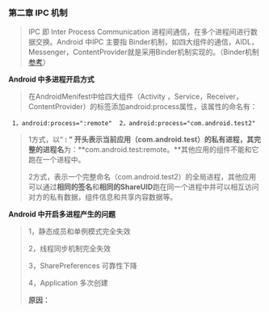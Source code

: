 ### 第二章 IPC 机制

> IPC 即 Inter Process Communication 进程间通信，在多个进程间进行数据交换。Android 中IPC 主要指 Binder机制，如四大组件的通信，AIDL，Messenger，ContentProvider就是采用Binder机制实现的。（Binder机制 [参考](http://blog.csdn.net/universus/article/details/6211589)）

**Android 中多进程开启方式**

> 在AndroidMenifest中给四大组件（Activity ，Service，Receiver，ContentProvider）的标签添加android:process属性，该属性的命名有：

` 1，android:process=":remote"  2，android:process="com.android.test2"`

> 1方式，以“  **:  **” 开头表示当前应用（com.android.test）的私有进程，其**完整的进程名**为：**com.android.test:remote。**其他应用的组件不能和它跑在一个进程中。
>
> 2方式，表示一个完整命名（com.android.test2）的全局进程，其他应用可以通过**相同的签名**和**相同的ShareUID**跑在同一个进程中并可以相互访问对方的私有数据，组件信息和共享内容数据等。

**Android 中开启多进程产生的问题**

> 1，静态成员和单例模式完全失效
>
> 2，线程同步机制完全失效
>
> 3，SharePreferences 可靠性下降
>
> 4，Application 多次创建
>
> **原因：**



